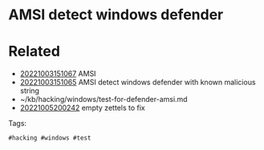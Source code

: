 # AMSI detect windows defender

# Related

- [20221003151067](/zet/20221003151067/README.md) AMSI
- [20221003151065](/zet/20221003151065/README.md) AMSI detect windows defender with known malicious string
- ~/kb/hacking/windows/test-for-defender-amsi.md
- [20221005200242](/zet/20221005200242/README.md) empty zettels to fix

Tags:

    #hacking #windows #test 
